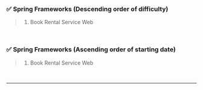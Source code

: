 <!-- Contents -->
### ✅ Spring Frameworks (Descending order of difficulty)
> 1. Book Rental Service Web

<br>

### ✅ Spring Frameworks (Ascending order of starting date)
> 1. Book Rental Service Web

<br>

***

<br>
<br>
<br>
